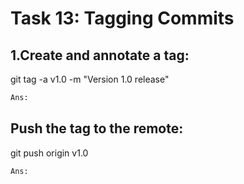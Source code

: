 # **Task 13: Tagging Commits**
## 1.Create and annotate a tag:
 git tag -a v1.0 -m "Version 1.0 release"
```bash
Ans:

```

## **Push the tag to the remote:**
 git push origin v1.0
 ```bash
 Ans:
 
 ```
